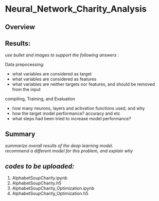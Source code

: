 # Neural_Network_Charity_Analysis


## Overview

## Results:  

 *use bullet and images to support the following answers :*

Data prepocessing:  
- what variables are considered as target
- what variables are considered as features
- what variables are neither targets nor features, and should be removed from the input

compiling, Training, and Evaluation
- how many neurons, layers and activation functions used, and why
- how the target model performance? accuracy and etc
- what steps had been tried to increase model performance?  


## Summary  

 *summarize overall results of the deep learning model.  
 recommend a different model for this problem, and explain why*
 
 
 ## *codes to be uploaded:*
 1. AlphabetSoupCharity.ipynb
 2. AlphabetSoupCharity.h5
 3. AlphabetSoupCharity_Optimization.ipynb
 4. AlphabetSoupCharity_Optimization.h5

